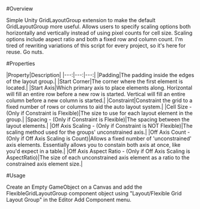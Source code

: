 #Overview

Simple Unity GridLayoutGroup extension to make the default GridLayoutGroup more useful.  Allows users to specify scaling options both horizontally and vertically instead of using pixel counts for cell size.  Scaling options include aspect ratio and both a fixed row and column count.  I'm tired of rewriting variations of this script for every project, so it's here for reuse.  Go nuts.

#Properties

|Property|Description|
|---:|---:|---:|
|Padding|The padding inside the edges of the layout group.|
|Start Corner|The corner where the first element is located.|
|Start Axis|Which primary axis to place elements along. Horizontal will fill an entire row before a new row is started. Vertical will fill an entire column before a new column is started.|
|Constraint|Constraint the grid to a fixed number of rows or columns to aid the auto layout system.|
|Cell Size - (Only if Constraint is Flexible)|The size to use for each layout element in the group.|
|Spacing - (Only if Constraint is Flexible)|The spacing between the layout elements.|
|Off Axis Scaling - (Only if Constraint is NOT Flexible)|The scaling method used for the groups' unconstrained axis.|
|Off Axis Count - (Only if Off Axis Scaling is Count)|Allows a fixed number of 'unconstrained' axis elements.  Essentially allows you to constain both axis at once, like you'd expect in a table.|
|Off Axis Aspect Ratio - (Only if Off Axis Scaling is AspectRatio)|The size of each unconstrained axis element as a ratio to the constrained axis element size.|

#Usage

Create an Empty GameObject on a Canvas and add the FlexibleGridLayoutGroup component object using "Layout/Flexible Grid Layout Group" in the Editor Add Component menu.
